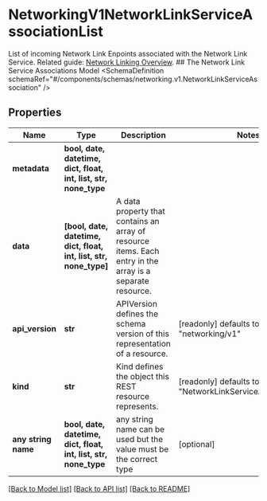 # NetworkingV1NetworkLinkServiceAssociationList

List of incoming Network Link Enpoints associated with the Network Link Service.   Related guide: [Network Linking Overview](https://docs.confluent.io/cloud/current/networking/network-linking.html).  ## The Network Link Service Associations Model <SchemaDefinition schemaRef=\"#/components/schemas/networking.v1.NetworkLinkServiceAssociation\" />

## Properties
Name | Type | Description | Notes
------------ | ------------- | ------------- | -------------
**metadata** | **bool, date, datetime, dict, float, int, list, str, none_type** |  | 
**data** | **[bool, date, datetime, dict, float, int, list, str, none_type]** | A data property that contains an array of resource items. Each entry in the array is a separate resource. | 
**api_version** | **str** | APIVersion defines the schema version of this representation of a resource. | [readonly] defaults to "networking/v1"
**kind** | **str** | Kind defines the object this REST resource represents. | [readonly] defaults to "NetworkLinkServiceAssociationList"
**any string name** | **bool, date, datetime, dict, float, int, list, str, none_type** | any string name can be used but the value must be the correct type | [optional]

[[Back to Model list]](../README.md#documentation-for-models) [[Back to API list]](../README.md#documentation-for-api-endpoints) [[Back to README]](../README.md)


